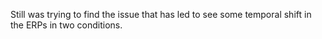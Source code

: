 Still was trying to find the issue that has led to see some temporal shift in the ERPs in two conditions.
